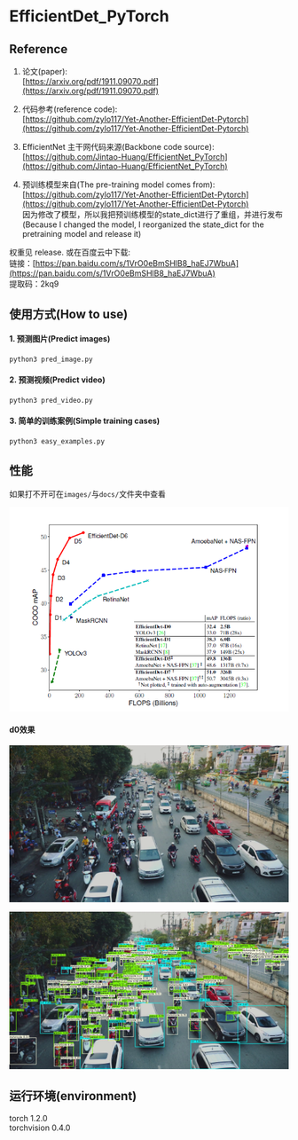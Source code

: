 # EfficientDet_PyTorch


## Reference
1. 论文(paper):   
[https://arxiv.org/pdf/1911.09070.pdf](https://arxiv.org/pdf/1911.09070.pdf)  

2. 代码参考(reference code):  
[https://github.com/zylo117/Yet-Another-EfficientDet-Pytorch](https://github.com/zylo117/Yet-Another-EfficientDet-Pytorch)

3. EfficientNet 主干网代码来源(Backbone code source):  
[https://github.com/Jintao-Huang/EfficientNet_PyTorch](https://github.com/Jintao-Huang/EfficientNet_PyTorch)  

4. 预训练模型来自(The pre-training model comes from):  
[https://github.com/zylo117/Yet-Another-EfficientDet-Pytorch](https://github.com/zylo117/Yet-Another-EfficientDet-Pytorch)   
因为修改了模型，所以我把预训练模型的state_dict进行了重组，并进行发布  
(Because I changed the model, I reorganized the state_dict for the pretraining model and release it)  


权重见 release. 或在百度云中下载:  
链接：[https://pan.baidu.com/s/1VrO0eBmSHlB8_haEJ7WbuA](https://pan.baidu.com/s/1VrO0eBmSHlB8_haEJ7WbuA)   
提取码：2kq9  



## 使用方式(How to use)

#### 1. 预测图片(Predict images)
```
python3 pred_image.py
```

#### 2. 预测视频(Predict video)
```
python3 pred_video.py
```

#### 3. 简单的训练案例(Simple training cases)
```
python3 easy_examples.py
```

## 性能 
如果打不开可在`images/`与`docs/`文件夹中查看  

![性能](./docs/性能对比可视化.png)

#### d0效果

![原图片](./images/1.png)

![检测图片](./images/1_d0.png)


## 运行环境(environment)

torch 1.2.0  
torchvision 0.4.0  
